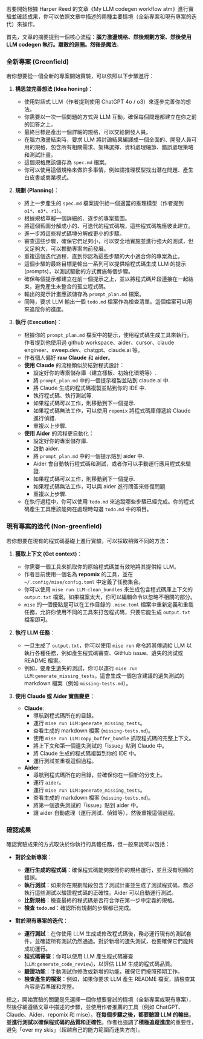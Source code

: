

若要開始根據 Harper Reed 的文章《My LLM codegen workflow atm》進行實驗並確認成果，你可以依照文章中描述的兩種主要情境（全新專案和現有專案的迭代）來操作。

首先，文章的摘要提到一個核心流程：**腦力激盪規格、然後規劃方案、然後使用 LLM codegen 執行。離散的迴圈。然後是魔法**。

### 全新專案 (Greenfield)

若你想要從一個全新的專案開始實驗，可以依照以下步驟進行：

1.  **構思並完善想法 (Idea honing)**：
    *   使用對話式 LLM（作者提到使用 ChatGPT 4o / o3）來逐步完善你的想法。
    *   你需要以一次一個問題的方式與 LLM 互動，確保每個問題都建立在你之前的回答之上。
    *   最終目標是產出一個詳細的規格，可以交給開發人員。
    *   在腦力激盪結束時，要求 LLM 將討論結果編譯成一個全面的、開發人員可用的規格，包含所有相關需求、架構選擇、資料處理細節、錯誤處理策略和測試計畫。
    *   這個規格應該儲存為 `spec.md` 檔案。
    *   你可以使用這個規格來做許多事情，例如請推理模型找出潛在問題、產生白皮書或商業模式。

2.  **規劃 (Planning)**：
    *   將上一步產生的 `spec.md` 檔案提供給一個適當的推理模型（作者提到 `o1*`、`o3*`、`r1`）。
    *   根據規格草擬一個詳細的、逐步的專案藍圖。
    *   將這個藍圖分解成小的、可迭代的程式碼塊，這些程式碼塊應彼此建立。
    *   進一步將這些程式碼塊分解成更小的步驟。
    *   審查這些步驟，確保它們足夠小，可以安全地實施並進行強大的測試，但又足夠大，可以推動專案向前發展。
    *   重複這個迭代過程，直到你認為這些步驟的大小適合你的專案為止。
    *   這個步驟的最終目標是輸出一系列可以提供給程式碼生成 LLM 的提示 (prompts)，以測試驅動的方式實施每個步驟。
    *   確保每個提示都建立在前一個提示之上，並以將程式碼片段連接在一起結束，避免產生未整合的孤立程式碼。
    *   輸出的提示計畫應該儲存為 `prompt_plan.md` 檔案。
    *   同時，要求 LLM 輸出一個 `todo.md` 檔案作為檢查清單。這個檔案可以用來追蹤你的進度。

3.  **執行 (Execution)**：
    *   根據你的 `prompt_plan.md` 檔案中的提示，使用程式碼生成工具來執行。作者提到他使用過 github workspace、aider、cursor、claude engineer、sweep.dev、chatgpt、claude.ai 等。
    *   作者個人偏好 **raw Claude** 和 **aider**。
    *   **使用 Claude** 的流程類似於結對程式設計：
        *   設定好你的專案儲存庫（建立樣板、初始化環境等）.
        *   將 `prompt_plan.md` 中的一個提示複製並貼到 claude.ai 中.
        *   將 Claude 生成的程式碼複製並貼到你的 IDE 中.
        *   執行程式碼、執行測試等.
        *   如果程式碼可以工作，則移動到下一個提示.
        *   如果程式碼無法工作，可以使用 `repomix` 將程式碼庫傳遞給 Claude 進行偵錯.
        *   重複以上步驟.
    *   **使用 Aider** 的流程更自動化：
        *   設定好你的專案儲存庫.
        *   啟動 aider.
        *   將 `prompt_plan.md` 中的一個提示貼到 aider 中.
        *   Aider 會自動執行程式碼和測試，或者你可以手動運行應用程式來驗證.
        *   如果程式碼可以工作，則移動到下一個提示.
        *   如果程式碼無法工作，可以與 aider 進行問答來修復問題.
        *   重複以上步驟.
    *   在執行過程中，你可以使用 `todo.md` 來追蹤哪些步驟已經完成。你的程式碼產生工具應該能夠在處理時勾選 `todo.md` 中的項目。

### 現有專案的迭代 (Non-greenfield)

若你想要在現有的程式碼基礎上進行實驗，可以採取稍微不同的方法：

1.  **獲取上下文 (Get context)**：
    *   你需要一個工具來抓取你的原始程式碼並有效地將其提供給 LLM。
    *   作者目前使用一個名為 **repomix** 的工具，並在 `~/.config/mise/config.toml` 中定義了任務集合。
    *   你可以使用 `mise run LLM:clean_bundles` 來生成包含程式碼庫上下文的 `output.txt` 檔案。如果檔案太大，你可以編輯命令以忽略不相關的部分。
    *   `mise` 的一個優點是可以在工作目錄的 `.mise.toml` 檔案中重新定義和重載任務，允許你使用不同的工具來打包程式碼，只要它能生成 `output.txt` 檔案即可。

2.  **執行 LLM 任務**：
    *   一旦生成了 `output.txt`，你可以使用 `mise run` 命令將其傳遞給 LLM 以執行各種任務，例如產生程式碼審查、GitHub issue、遺失的測試或 README 檔案。
    *   例如，要產生遺失的測試，你可以運行 `mise run LLM:generate_missing_tests`。這會生成一個包含建議的遺失測試的 markdown 檔案（例如 `missing-tests.md`）。

3.  **使用 Claude 或 Aider 實施變更**：
    *   **Claude**:
        *   導航到程式碼所在的目錄。
        *   運行 `mise run LLM:generate_missing_tests`。
        *   查看生成的 markdown 檔案 (`missing-tests.md`)。
        *   使用 `mise run LLM:copy_buffer_bundle` 抓取程式碼的完整上下文。
        *   將上下文和第一個遺失測試的「issue」貼到 Claude 中。
        *   將 Claude 生成的程式碼複製到你的 IDE 中。
        *   運行測試並重複這個過程。
    *   **Aider**:
        *   導航到程式碼所在的目錄，並確保你在一個新的分支上。
        *   運行 `aider`。
        *   運行 `mise run LLM:generate_missing_tests`。
        *   查看生成的 markdown 檔案 (`missing-tests.md`)。
        *   將第一個遺失測試的「issue」貼到 aider 中。
        *   讓 aider 自動處理（運行測試、偵錯等），然後重複這個過程。

### 確認成果

確認實驗成果的方式取決於你執行的具體任務，但一般來說可以包括：

*   **對於全新專案**：
    *   **運行生成的程式碼**：確保程式碼能夠按照你的規格運行，並且沒有明顯的錯誤。
    *   **執行測試**：如果你在規劃階段包含了測試計畫並生成了測試程式碼，務必執行這些測試以驗證程式碼的正確性。Aider 可以自動運行測試。
    *   **比對規格**：檢查最終的程式碼是否符合你在第一步中定義的規格。
    *   **檢查 `todo.md`**：確認所有規劃的步驟都已完成。

*   **對於現有專案的迭代**：
    *   **運行測試**：在你使用 LLM 生成或修改程式碼後，務必運行現有的測試套件，並確認所有測試仍然通過。對於新增的遺失測試，也要確保它們能夠成功運行。
    *   **程式碼審查**：你可以使用 LLM 產生程式碼審查 (`LLM:generate_code_review`)，以評估 LLM 生成的程式碼品質。
    *   **驗證功能**：手動測試你修改或新增的功能，確保它們按照預期工作。
    *   **檢查產生的檔案**：例如，如果你要求 LLM 產生 README 檔案，請檢查其內容是否準確和完整。

總之，開始實驗的關鍵是先選擇一個你想要嘗試的情境（全新專案或現有專案），然後仔細遵循文章中描述的步驟，並使用作者推薦的工具（例如 ChatGPT、Claude、Aider、repomix 和 mise）。**在每個步驟之後，都要驗證 LLM 的輸出，並進行測試以確保程式碼的品質和正確性**。作者也強調了**積極追蹤進度**的重要性，避免「over my skis」（超越自己的能力範圍而迷失方向）。